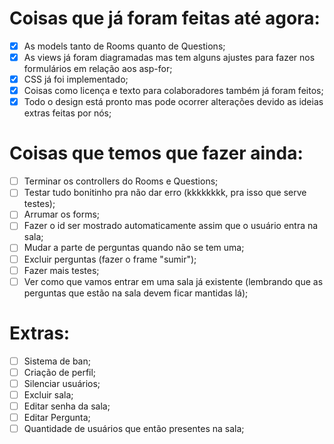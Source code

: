 # Coisas que já foram feitas até agora:

- [x] As models tanto de Rooms quanto de Questions;
- [x] As views já foram diagramadas mas tem alguns ajustes para fazer nos formulários em relação aos asp-for; 
- [x] CSS já foi implementado;
- [x] Coisas como licença e texto para colaboradores também já foram feitos;
- [x] Todo o design está pronto mas pode ocorrer alterações devido as ideias extras feitas por nós; 

# Coisas que temos que fazer ainda:

- [ ] Terminar os controllers do Rooms e Questions;
- [ ] Testar tudo bonitinho pra não dar erro (kkkkkkkk, pra isso que serve testes);
- [ ] Arrumar os forms;
- [ ] Fazer o id ser mostrado automaticamente assim que o usuário entra na sala;
- [ ] Mudar a parte de perguntas quando não se tem uma;
- [ ]  Excluir perguntas (fazer o frame "sumir");
- [ ] Fazer mais testes;
- [ ] Ver como que vamos entrar em uma sala já existente (lembrando que as perguntas que estão na sala devem ficar mantidas lá);

# Extras:

- [ ] Sistema de ban;
- [ ] Criação de perfil;
- [ ] Silenciar usuários;
- [ ] Excluir sala;
- [ ] Editar senha da sala;
- [ ] Editar Pergunta;
- [ ] Quantidade de usuários que então presentes na sala;